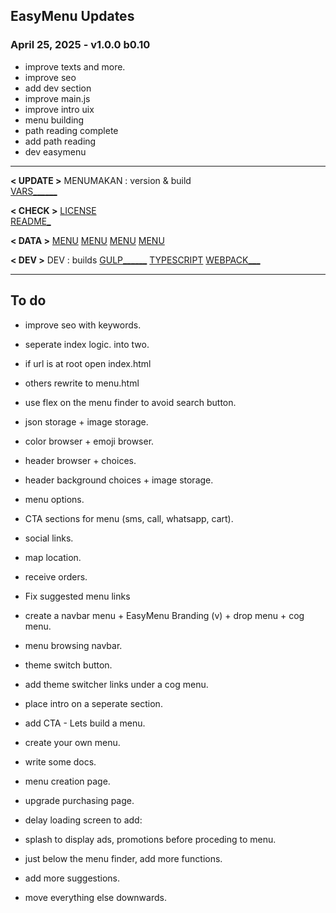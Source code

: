 ## EasyMenu Updates

### April 25, 2025 - v1.0.0 b0.10
- improve texts and more.
- improve seo
- add dev section
- improve main.js
- improve intro uix
- menu building
- path reading complete
- add path reading
- dev easymenu

------------------------------------------------------------------

**< UPDATE >**
MENUMAKAN : version & build  
[VARS______](/sheety/easymenu/_vars.pug)  

**< CHECK >**
[LICENSE](../../../../ace/easymenu/LICENSE.txt)  
[README_](../../../../ace/easymenu/README.md)  

**< DATA >**
[MENU](../../../../ace/easymenu/settings.json)
[MENU](../../../../ace/easymenu/menuItems.json)
[MENU](../../../../ace/easymenu/menu_A/settings.json)
[MENU](../../../../ace/easymenu/menu_A/menuItems.json)

**< DEV >**
DEV : builds
[GULP______](/gulpfile.js)
[TYPESCRIPT](/tsconfig.json)
[WEBPACK___](/webpack.config.js)

------------------------------------------------------------------

## To do

- improve seo with keywords.

- seperate index logic. into two.
- if url is at root open index.html
- others rewrite to menu.html

- use flex on the menu finder to avoid search button.
- json storage + image storage.
- color browser + emoji browser.
- header browser + choices.
- header background choices + image storage.
- menu options.
- CTA sections for menu (sms, call, whatsapp, cart).
- social links.
- map location.
- receive orders.
- Fix suggested menu links
- create a navbar menu + EasyMenu Branding (v) + drop menu + cog menu.
- menu browsing navbar.
- theme switch button.
- add theme switcher links under a cog menu.
- place intro on a seperate section.
- add CTA - Lets build a menu.

- create your own menu.
- write some docs.
- menu creation page.
- upgrade purchasing page.

- delay loading screen to add:
- splash to display ads, promotions before proceding to menu.

- just below the menu finder, add more functions.
- add more suggestions.
- move everything else downwards.
